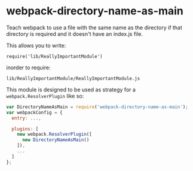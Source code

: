 # webpack-directory-name-as-main

Teach webpack to use a file with the same name as the directory if that directory is required and it doesn't have an index.js file.

This allows you to write:

`require('lib/ReallyImportantModule')`

inorder to require:

`lib/ReallyImportantModule/ReallyImportantModule.js`


This module is designed to be used as strategy for a `webpack.ResolverPlugin` like so:
```js
var DirectoryNameAsMain = require('webpack-directory-name-as-main');
var webpackConfig = {
  entry: ...,

  plugins: [
    new webpack.ResolverPlugin([
      new DirectoryNameAsMain()
    ]),
    ...
  ]
};
```